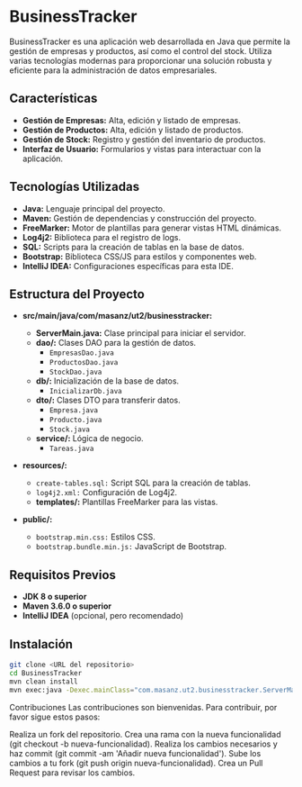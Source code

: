 # BusinessTracker

BusinessTracker es una aplicación web desarrollada en Java que permite la gestión de empresas y productos, así como el control del stock. Utiliza varias tecnologías modernas para proporcionar una solución robusta y eficiente para la administración de datos empresariales.

## Características

- **Gestión de Empresas:** Alta, edición y listado de empresas.
- **Gestión de Productos:** Alta, edición y listado de productos.
- **Gestión de Stock:** Registro y gestión del inventario de productos.
- **Interfaz de Usuario:** Formularios y vistas para interactuar con la aplicación.

## Tecnologías Utilizadas

- **Java:** Lenguaje principal del proyecto.
- **Maven:** Gestión de dependencias y construcción del proyecto.
- **FreeMarker:** Motor de plantillas para generar vistas HTML dinámicas.
- **Log4j2:** Biblioteca para el registro de logs.
- **SQL:** Scripts para la creación de tablas en la base de datos.
- **Bootstrap:** Biblioteca CSS/JS para estilos y componentes web.
- **IntelliJ IDEA:** Configuraciones específicas para esta IDE.

## Estructura del Proyecto

- **src/main/java/com/masanz/ut2/businesstracker:**
  - **ServerMain.java:** Clase principal para iniciar el servidor.
  - **dao/:** Clases DAO para la gestión de datos.
    - `EmpresasDao.java`
    - `ProductosDao.java`
    - `StockDao.java`
  - **db/:** Inicialización de la base de datos.
    - `InicializarDb.java`
  - **dto/:** Clases DTO para transferir datos.
    - `Empresa.java`
    - `Producto.java`
    - `Stock.java`
  - **service/:** Lógica de negocio.
    - `Tareas.java`

- **resources/:**
  - `create-tables.sql:` Script SQL para la creación de tablas.
  - `log4j2.xml:` Configuración de Log4j2.
  - **templates/:** Plantillas FreeMarker para las vistas.

- **public/:**
  - `bootstrap.min.css:` Estilos CSS.
  - `bootstrap.bundle.min.js:` JavaScript de Bootstrap.

## Requisitos Previos

- **JDK 8 o superior**
- **Maven 3.6.0 o superior**
- **IntelliJ IDEA** (opcional, pero recomendado)

## Instalación
   ```sh
   git clone <URL del repositorio>
   cd BusinessTracker
   mvn clean install
   mvn exec:java -Dexec.mainClass="com.masanz.ut2.businesstracker.ServerMain"
  ```
Contribuciones
Las contribuciones son bienvenidas. Para contribuir, por favor sigue estos pasos:

Realiza un fork del repositorio.
Crea una rama con la nueva funcionalidad (git checkout -b nueva-funcionalidad).
Realiza los cambios necesarios y haz commit (git commit -am 'Añadir nueva funcionalidad').
Sube los cambios a tu fork (git push origin nueva-funcionalidad).
Crea un Pull Request para revisar los cambios.
